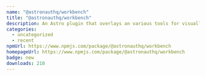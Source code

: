 ```yaml
---
name: "@astronauthq/workbench"
title: "@astronauthq/workbench"
description: An Astro plugin that overlays an various tools for visually building your app.
categories:
  - uncategorized
  - recent
npmUrl: https://www.npmjs.com/package/@astronauthq/workbench
homepageUrl: https://www.npmjs.com/package/@astronauthq/workbench
badge: new
downloads: 210
---
```

